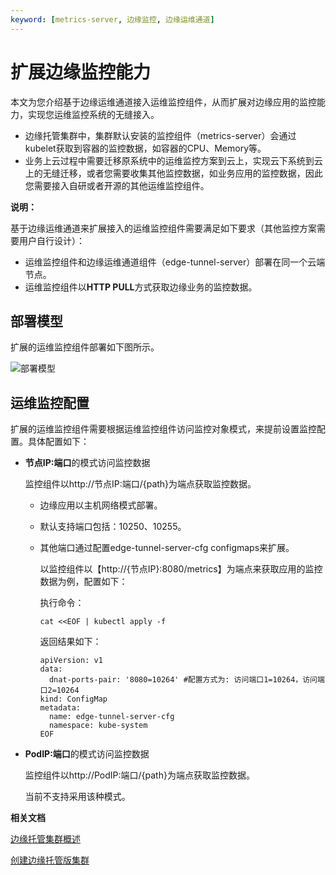 ```yaml
---
keyword: [metrics-server, 边缘监控, 边缘运维通道]
---
```


# 扩展边缘监控能力

本文为您介绍基于边缘运维通道接入运维监控组件，从而扩展对边缘应用的监控能力，实现您运维监控系统的无缝接入。

-   边缘托管集群中，集群默认安装的监控组件（metrics-server）会通过kubelet获取到容器的监控数据，如容器的CPU、Memory等。
-   业务上云过程中需要迁移原系统中的运维监控方案到云上，实现云下系统到云上的无缝迁移，或者您需要收集其他监控数据，如业务应用的监控数据，因此您需要接入自研或者开源的其他运维监控组件。

**说明：**

基于边缘运维通道来扩展接入的运维监控组件需要满足如下要求（其他监控方案需要用户自行设计）：

-   运维监控组件和边缘运维通道组件（edge-tunnel-server）部署在同一个云端节点。
-   运维监控组件以**HTTP PULL**方式获取边缘业务的监控数据。

## 部署模型

扩展的运维监控组件部署如下图所示。

![部署模型](https://static-aliyun-doc.oss-cn-hangzhou.aliyuncs.com/assets/img/zh-CN/0657449951/p100632.png)

## 运维监控配置

扩展的运维监控组件需要根据运维监控组件访问监控对象模式，来提前设置监控配置。具体配置如下：

-   **节点IP:端口**的模式访问监控数据

    监控组件以http://节点IP:端口/\{path\}为端点获取监控数据。

    -   边缘应用以主机网络模式部署。
    -   默认支持端口包括：10250、10255。
    -   其他端口通过配置edge-tunnel-server-cfg configmaps来扩展。

        以监控组件以【http://\{节点IP\}:8080/metrics】为端点来获取应用的监控数据为例，配置如下：

        执行命令：

        ```
        cat <<EOF | kubectl apply -f
        ```

        返回结果如下：

        ```
        apiVersion: v1
        data:
          dnat-ports-pair: '8080=10264' #配置方式为: 访问端口1=10264，访问端口2=10264
        kind: ConfigMap
        metadata:
          name: edge-tunnel-server-cfg
          namespace: kube-system
        EOF
        ```

-   **PodIP:端口**的模式访问监控数据

    监控组件以http://PodIP:端口/\{path\}为端点获取监控数据。

    当前不支持采用该种模式。


**相关文档**  


[边缘托管集群概述](t1884276.md#)

[创建边缘托管版集群](/intl.zh-CN/边缘容器服务ACK@Edge用户指南/边缘托管集群管理/创建边缘托管版集群.md)


